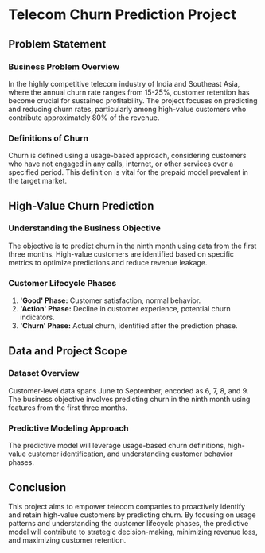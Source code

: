 # Telecom Churn Prediction Project

## Problem Statement

### Business Problem Overview
In the highly competitive telecom industry of India and Southeast Asia, where the annual churn rate ranges from 15-25%, customer retention has become crucial for sustained profitability. The project focuses on predicting and reducing churn rates, particularly among high-value customers who contribute approximately 80% of the revenue.

### Definitions of Churn
Churn is defined using a usage-based approach, considering customers who have not engaged in any calls, internet, or other services over a specified period. This definition is vital for the prepaid model prevalent in the target market.

## High-Value Churn Prediction

### Understanding the Business Objective
The objective is to predict churn in the ninth month using data from the first three months. High-value customers are identified based on specific metrics to optimize predictions and reduce revenue leakage.

### Customer Lifecycle Phases
1. **'Good' Phase:** Customer satisfaction, normal behavior.
2. **'Action' Phase:** Decline in customer experience, potential churn indicators.
3. **'Churn' Phase:** Actual churn, identified after the prediction phase.

## Data and Project Scope

### Dataset Overview
Customer-level data spans June to September, encoded as 6, 7, 8, and 9. The business objective involves predicting churn in the ninth month using features from the first three months.

### Predictive Modeling Approach
The predictive model will leverage usage-based churn definitions, high-value customer identification, and understanding customer behavior phases.

## Conclusion

This project aims to empower telecom companies to proactively identify and retain high-value customers by predicting churn. By focusing on usage patterns and understanding the customer lifecycle phases, the predictive model will contribute to strategic decision-making, minimizing revenue loss, and maximizing customer retention.
